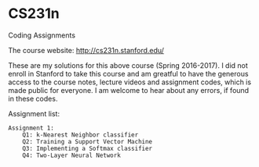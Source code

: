 # CS231n
Coding Assignments

The course website: http://cs231n.stanford.edu/

These are my solutions for this above course (Spring 2016-2017). I did not enroll in Stanford to take this course and am greatful to have the generous access to the course notes, lecture videos and assignment codes, which is made public for everyone. I am welcome to hear about any errors, if found in these codes.

Assignment list:

    Assignment 1:
        Q1: k-Nearest Neighbor classifier
        Q2: Training a Support Vector Machine
        Q3: Implementing a Softmax classifier
        Q4: Two-Layer Neural Network
